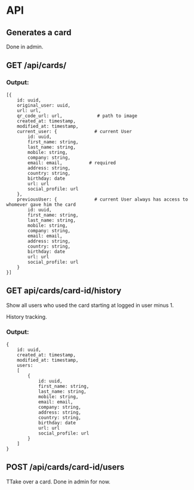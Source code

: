 # API

## Generates a card

Done in admin.

## GET /api/cards/<uuid>

### Output:
```
[{
    id: uuid,
    original_user: uuid,
    url: url,
    qr_code_url: url,             # path to image
    created_at: timestamp,
    modified_at: timestamp,
    current_user: {              # current User
        id: uuid,
        first_name: string,
        last_name: string,
        mobile: string,
        company: string,
        email: email,          # required
        address: string,
        country: string,
        birthday: date
        url: url
        social_profile: url
    },
    previousUser: {              # current User always has access to whomever gave him the card
        id: uuid,
        first_name: string,
        last_name: string,
        mobile: string,
        company: string,
        email: email,
        address: string,
        country: string,
        birthday: date
        url: url
        social_profile: url
    }
}]
```

## GET api/cards/card-id/history

Show all users who used the card starting at logged in user minus 1.

History tracking.

### Output:

```
{
    id: uuid,
    created_at: timestamp,
    modified_at: timestamp,
    users:
    [
        {
            id: uuid,
            first_name: string,
            last_name: string,
            mobile: string,
            email: email,
            company: string,
            address: string,
            country: string,
            birthday: date
            url: url
            social_profile: url
        }
    ]
}
```

## POST /api/cards/card-id/users

TTake over a card. Done in admin for now.


